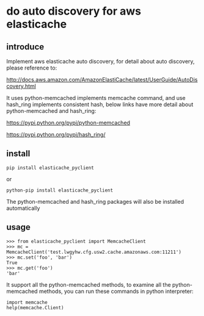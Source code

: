 # do auto discovery for aws elasticache

## introduce
Implement aws elasticache auto discovery, for detail about auto discovery, please reference to:

http://docs.aws.amazon.com/AmazonElastiCache/latest/UserGuide/AutoDiscovery.html

It uses python-memcached implements memcache command, and use hash_ring implements consistent hash, below links have more detail about python-memcached and hash_ring:

https://pypi.python.org/pypi/python-memcached

https://pypi.python.org/pypi/hash_ring/

## install

    pip install elasticache_pyclient

or

    python-pip install elasticache_pyclient

The python-memcached and hash_ring packages will also be installed automatically

## usage

    >>> from elasticache_pyclient import MemcacheClient
    >>> mc = MemcacheClient('test.lwgyhw.cfg.usw2.cache.amazonaws.com:11211')
    >>> mc.set('foo', 'bar')
    True
    >>> mc.get('foo')
    'bar'

It support all the python-memcached methods, to examine all the python-memcached methods, you can run these commands in python interpreter:

    import memcache
    help(memcache.Client)
